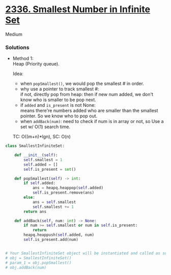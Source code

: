 # [2336. Smallest Number in Infinite Set](https://leetcode.com/problems/smallest-number-in-infinite-set/description/?envType=study-plan-v2&envId=leetcode-75)

Medium

### Solutions

- Method 1:\
  Heap (Priority queue).

  Idea:
  - when `popSmallest()`, we would pop the smallest # in order.
  - why use a pointer to track smallest #:\
    if not, directly pop from heap: then if new num added, we don't know who is smaller to be pop next.
  - if `added` and `is_present` is not None:\
    means there're numbers added who are smaller than the smallest pointer. So we know who to pop out.
  - when `addBack(num)`: need to check if num is in array or not, so Use a set w/ O(1) search time.

  TC: O((m+n)*lgn), SC: O(n)

```python
class SmallestInfiniteSet:

    def __init__(self):
        self.smallest = 1
        self.added = []
        self.is_present = set()

    def popSmallest(self) -> int:
        if self.added:
            ans = heapq.heappop(self.added)
            self.is_present.remove(ans)
        else:
            ans = self.smallest
            self.smallest += 1
        return ans

    def addBack(self, num: int) -> None:
        if num >= self.smallest or num in self.is_present:
            return
        heapq.heappush(self.added, num)
        self.is_present.add(num)


# Your SmallestInfiniteSet object will be instantiated and called as such:
# obj = SmallestInfiniteSet()
# param_1 = obj.popSmallest()
# obj.addBack(num)
```
